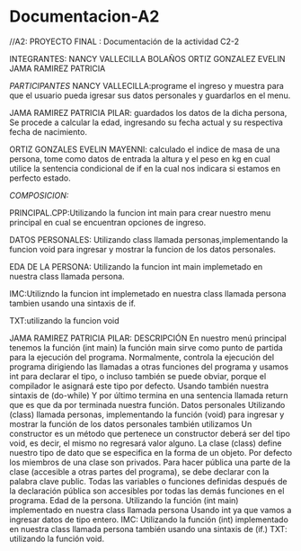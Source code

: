 # Documentacion-A2
//A2: PROYECTO FINAL : Documentación de la actividad C2-2

INTEGRANTES:
NANCY VALLECILLA BOLAÑOS
ORTIZ GONZALEZ EVELIN 
JAMA RAMIREZ PATRICIA 

*PARTICIPANTES*
NANCY VALLECILLA:programe el ingreso y muestra para que el usuario 
pueda  igresar sus datos personales y guardarlos en el menu.

JAMA RAMIREZ PATRICIA PILAR: guardados los datos de la dicha persona, 
Se procede a calcular la edad, ingresando  su fecha actual y su respectiva fecha de nacimiento.


ORTIZ GONZALES EVELIN MAYENNI: calculado el indice de masa de una persona, tome como datos de entrada la altura y el peso en kg
en cual utilice la sentencia condicional de if en la cual nos indicara si estamos en perfecto estado.

*COMPOSICION:*

PRINCIPAL.CPP:Utilizando la funcion  int main  para crear nuestro menu principal en cual se encuentran opciones de ingreso.

DATOS PERSONALES: Utilizando class llamada personas,implementando la funcion void para ingresar y mostrar la funcion de  los datos personales.

EDA DE LA PERSONA: Utilizando la funcion int main implemetado en nuestra class llamada persona.

IMC:Utilizndo la funcion int implemetado en nuestra class llamada persona tambien usando una sintaxis de if.

TXT:utilizando la funcion void  

JAMA RAMIREZ PATRICIA PILAR:
DESCRIPCIÓN 
En nuestro menú principal tenemos la función (int main) la función main sirve como punto de partida para la ejecución del programa. Normalmente, controla la ejecución del programa dirigiendo las llamadas a otras funciones del programa y usamos int para declarar el tipo, o incluso también se puede obviar, porque el compilador le asignará este tipo por defecto. Usando también nuestra sintaxis de (do-while) Y por último termina en una sentencia llamada return que es que da por terminada nuestra función.
Datos personales Utilizando (class) llamada personas, implementando la función (void) para ingresar y mostrar la función de los datos personales también utilizamos Un constructor es un método que pertenece un constructor deberá ser del tipo void, es decir, el mismo no regresará valor alguno. La clase (class) define nuestro tipo de dato que se especifica en la forma de un objeto. Por defecto los miembros de una clase son privados. Para hacer pública una parte de la clase (accesible a otras partes del programa), se debe declarar con la palabra clave public. Todas las variables o funciones definidas después de la declaración pública son accesibles por todas las demás funciones en el programa.
Edad de la persona. Utilizando la función (int main) implementado en nuestra class llamada persona Usando int ya que vamos a ingresar datos de tipo entero.
IMC: Utilizando la función (int) implementado en nuestra class llamada persona también usando una sintaxis de (if.)
TXT: utilizando la función void.
